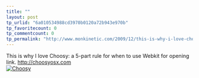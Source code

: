 ```yaml
---
title: ""
layout: post
tp_urlid: "6a010534988cd3970b0120a72b943e970b"
tp_favoritecount: 0
tp_commentcount: 0
tp_permalink: "http://www.monkinetic.com/2009/12/this-is-why-i-love-choosy-a-5-part-rule-for-when-to-use-webkit-for-opening-link-httpchoosyosxcom.html"
---
```

This is why I love Choosy: a 5-part rule for when to use Webkit for opening link. <a href="http://choosyosx.com">http://choosyosx.com</a><br/>
<a style="display: inline;" href="http://steveivy.typepad.com/.a/6a010534988cd3970b0128762e8907970c-pi"><img class="asset asset-image at-xid-6a010534988cd3970b0128762e8907970c" alt="Choosy" title="Choosy" src="http://steveivy.typepad.com/.a/6a010534988cd3970b0128762e8907970c-800wi" border="0" /></a> <br />
